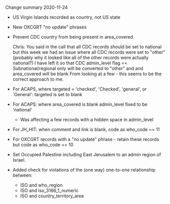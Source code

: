 Change summary 2020-11-24

* US Virgin Islands recorded as country, not US state


* New OXCGRT "no update" phrases


* Prevent CDC country from being present in area_covered


  Chris: You said in the call that all CDC records should be set to national but this week we had an issue where all CDC records were set to "other" (probably why it looked like all of the other records were actually national?) I have left it so that CDC admin_level flag == Subnational/regional only will be converted to "other" and and area_covered will be blank
  From looking at a few - this seems to be the correct approach to me.


* For ACAPS, where targeted = 'checked', 'Checked', 'general', or 'General': targeted is set to blank

* For ACAPS: where area_covered is blank admin_level fixed to be 'national'
  * Was affecting a few records with a hidden space in admin_level

* For JH_HIT: when comment and link is blank, code as who_code == 11

* For OXCGRT records with a "no update" phrase - retain these records but code as who_code == 10

* Set Occupied Palestine including East Jerusalem to an admin region of Israel.

* Added check for violations of the (one way) one-to-one relationship between:
  * ISO and who_region
  * ISO and iso_3166_1_numeric
  * ISO and country_territory_area
